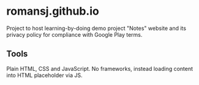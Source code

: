 # romansj.github.io
Project to host learning-by-doing demo project "Notes" website and its privacy policy for compliance with Google Play terms.

## Tools
Plain HTML, CSS and JavaScript. No frameworks, instead loading content into HTML placeholder via JS.
